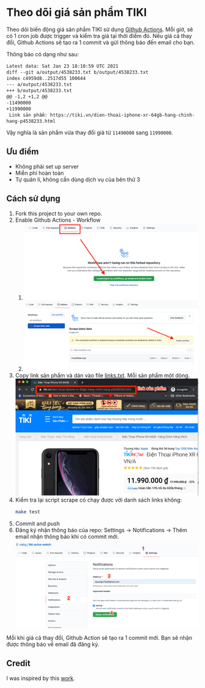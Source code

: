 # Theo dõi giá sản phẩm TIKI

Theo dõi biến động giá sản phẩm TIKI sử dụng [Github Actions](https://github.com/features/actions). Mỗi giờ, sẽ có 1 cron job được trigger và kiểm tra giá tại thời điểm đó. Nếu giá cả thay đổi, Github Actions sẽ tạo ra 1 commit và gửi thông báo đến email cho bạn.

Thông báo có dạng như sau:
```
Latest data: Sat Jan 23 18:10:59 UTC 2021
diff --git a/output/4538233.txt b/output/4538233.txt
index c4959d8..2517d55 100644
--- a/output/4538233.txt
+++ b/output/4538233.txt
@@ -1,2 +1,2 @@
-11490000
+11990000
 Link sản phẩm: https://tiki.vn/dien-thoai-iphone-xr-64gb-hang-chinh-hang-p4538233.html
```
Vậy nghĩa là sản phẩm vừa thay đổi giá từ `11490000` sang `11990000`.

## Ưu điểm
- Không phải set up server
- Miễn phí hoàn toàn
- Tự quản lí, không cần dùng dịch vụ của bên thứ 3

## Cách sử dụng
1. Fork this project to your own repo.
1. Enable Github Actions - Workflow
   1. ![link sản phẩm](screenshot/enable_workflow_1.png)
   1. ![link sản phẩm](screenshot/enable_workflow_2.png)
1. Copy link sản phẩm và dán vào file [links.txt](https://github.com/nqtrg/tiki-price-watch/blob/master/links.txt). Mỗi sản phẩm một dòng.
    ![link sản phẩm](screenshot/link_screenshot.png)
1. Kiểm tra lại script scrape có chạy được với danh sách links không:
    ```bash
    make test
    ```
2. Commit and push
3. Đăng ký nhận thông báo của repo: Settings -> Notifications -> Thêm email nhận thông báo khi có commit mới.
    ![thông báo](screenshot/watch_screenshot.png)

Mỗi khi giá cả thay đổi, Github Action sẽ tạo ra 1 commit mới. Bạn sẽ nhận được thông báo về email đã đăng ký.

## Credit
I was inspired by this [work](https://github.com/simonw/ca-fires-history).
